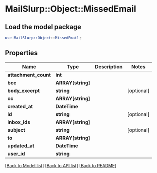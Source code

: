 # MailSlurp::Object::MissedEmail

## Load the model package
```perl
use MailSlurp::Object::MissedEmail;
```

## Properties
Name | Type | Description | Notes
------------ | ------------- | ------------- | -------------
**attachment_count** | **int** |  | 
**bcc** | **ARRAY[string]** |  | 
**body_excerpt** | **string** |  | [optional] 
**cc** | **ARRAY[string]** |  | 
**created_at** | **DateTime** |  | 
**id** | **string** |  | [optional] 
**inbox_ids** | **ARRAY[string]** |  | 
**subject** | **string** |  | [optional] 
**to** | **ARRAY[string]** |  | 
**updated_at** | **DateTime** |  | 
**user_id** | **string** |  | 

[[Back to Model list]](../README#documentation-for-models) [[Back to API list]](../README#documentation-for-api-endpoints) [[Back to README]](../README)


